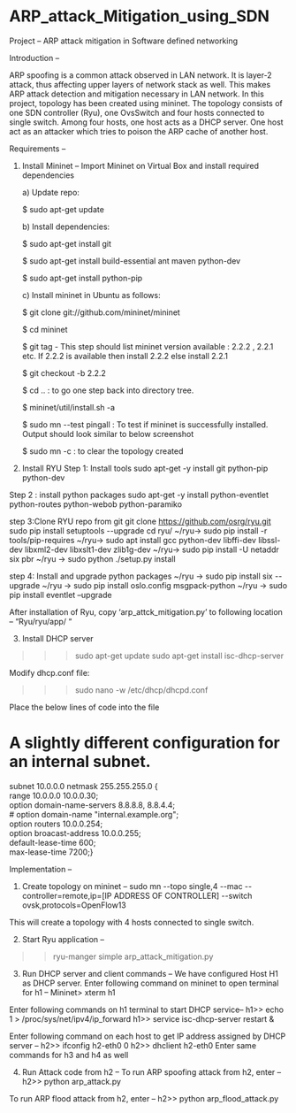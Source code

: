 # ARP_attack_Mitigation_using_SDN


Project – ARP attack mitigation in Software defined networking

Introduction – 

ARP spoofing is a common attack observed in LAN network. It is layer-2 attack, thus affecting upper layers of network stack as well. This makes ARP attack detection and mitigation necessary in LAN network.
In this project, topology has been created using mininet. The topology consists of one SDN controller (Ryu), one OvsSwitch and four hosts connected to single switch. 
Among four hosts, one host acts as a DHCP server. One host act as an attacker which tries to poison the ARP cache of another host.

Requirements – 

1)	Install Mininet –
      Import Mininet on Virtual Box and install required dependencies 

      a)	Update repo:
      
      $ sudo apt-get update 

      b)	Install dependencies:
      
      $ sudo apt-get install git
      
      $ sudo apt-get install build-essential ant maven python-dev
      
      $ sudo apt-get install python-pip 

      c)	Install mininet in Ubuntu as follows: 
      
      $ git clone git://github.com/mininet/mininet 
      
      $ cd mininet 
      
      $ git tag        -   This step should list mininet version available : 2.2.2 , 2.2.1 etc. If 2.2.2 is available then install 2.2.2 else install 2.2.1
      
      $ git checkout -b 2.2.2 
      
      $ cd ..  : to go one step back into directory tree.
      
      $ mininet/util/install.sh -a 
      
      $ sudo mn --test pingall  : To test if mininet is successfully installed. Output should look similar to below screenshot
      
      $ sudo mn -c  : to clear the topology created

2)	Install RYU 
Step 1: Install tools
sudo apt-get -y install git python-pip python-dev

Step 2 : install python packages
sudo apt-get -y install python-eventlet python-routes python-webob python-paramiko

step 3:Clone RYU repo from git
git clone https://github.com/osrg/ryu.git
sudo pip install setuptools --upgrade
 cd ryu/
~/ryu→ sudo pip install -r tools/pip-requires
~/ryu-> sudo apt install gcc python-dev libffi-dev libssl-dev libxml2-dev libxslt1-dev zlib1g-dev
~/ryu-> sudo pip install -U netaddr six pbr
~/ryu -> sudo python ./setup.py install

step 4: Install and upgrade python packages
~/ryu -> sudo pip install six --upgrade
~/ryu -> sudo pip install oslo.config msgpack-python
~/ryu -> sudo pip install eventlet –upgrade

After installation of Ryu, copy ‘arp_attck_mitigation.py’ to following location – 
“Ryu/ryu/app/   “ 


3)	Install DHCP server

>>> sudo apt-get update
>>> sudo apt-get install isc-dhcp-server

Modify dhcp.conf file:
>>> sudo nano -w /etc/dhcp/dhcpd.conf

Place the below lines of code into the file
# A slightly different configuration for an internal subnet.    
 subnet 10.0.0.0 netmask 255.255.255.0 {    
    range 10.0.0.0 10.0.0.30;    
    option domain-name-servers 8.8.8.8, 8.8.4.4;    
    \#  option domain-name "internal.example.org";    
    option routers 10.0.0.254;    
    option broacast-address 10.0.0.255;    
    default-lease-time 600;    
    max-lease-time 7200;}






Implementation –

1)	Create topology on mininet – 
sudo mn --topo single,4 --mac --controller=remote,ip=[IP ADDRESS OF CONTROLLER] --switch ovsk,protocols=OpenFlow13

This will create a topology with 4 hosts connected to single switch.

2)	Start Ryu application – 

>> ryu-manger simple arp_attack_mitigation.py


3)	Run DHCP server and client commands –
We have configured Host H1 as DHCP server. 
Enter following command on mininet to open terminal for h1 –
Mininet> xterm h1

Enter following commands on h1 terminal to start DHCP service–
  h1>>  echo 1 > /proc/sys/net/ipv4/ip_forward
  h1>> service isc-dhcp-server restart &

Enter following command on each host to get IP address assigned by DHCP server –
  h2>> ifconfig h2-eth0 0
  h2>> dhclient h2-eth0
Enter same commands for h3 and h4 as well 

4)	Run Attack code from h2 – 
To run ARP spoofing attack from h2, enter – 
 h2>> python arp_attack.py

To run ARP flood attack from h2, enter –
 h2>> python arp_flood_attack.py

